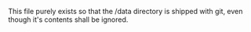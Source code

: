 This file purely exists so that the /data directory is shipped with git,
even though it's contents shall be ignored.